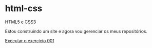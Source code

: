 # html-css
 HTML5 e CSS3

 Estou construindo um site e agora vou gerenciar os meus repositórios.

<a href="https://nildomartinsjr.github.io/html-css/exerc%C3%ADcios/ex001/">Executar o exercício 001</a>